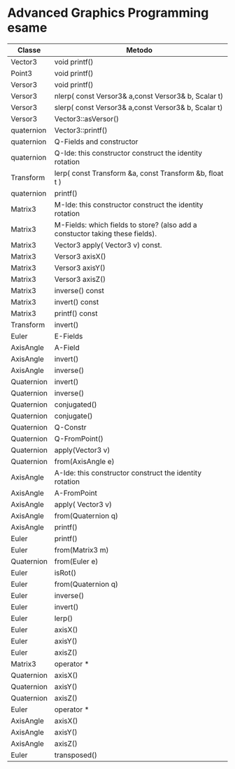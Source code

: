 # Advanced Graphics Programming esame


Classe | Metodo 
------------ | -------------
Vector3|void printf()
Point3|void printf()
Versor3|void printf()
Versor3|nlerp( const Versor3& a,const Versor3& b, Scalar t)
Versor3|slerp( const Versor3& a,const Versor3& b, Scalar t)
Versor3|Vector3::asVersor()
quaternion|Vector3::printf()
quaternion|Q-Fields and constructor
quaternion|Q-Ide: this constructor construct the identity rotation
Transform|lerp( const Transform &a, const Transform &b, float t )
quaternion|printf()
Matrix3|M-Ide: this constructor construct the identity rotation
Matrix3|M-Fields: which fields to store? (also add a constuctor taking these fields).
Matrix3|Vector3 apply( Vector3  v) const.
Matrix3|Versor3 axisX()
Matrix3|Versor3 axisY()
Matrix3|Versor3 axisZ()
Matrix3|inverse() const
Matrix3|invert() const
Matrix3|printf() const
Transform|invert() 
Euler|E-Fields
AxisAngle|A-Field
AxisAngle|invert()
AxisAngle|inverse()
Quaternion|invert()
Quaternion|inverse()
Quaternion|conjugated()
Quaternion|conjugate()
Quaternion|Q-Constr
Quaternion|Q-FromPoint()
Quaternion|apply(Vector3  v)
Quaternion|from(AxisAngle e)
AxisAngle|A-Ide: this constructor construct the identity rotation
AxisAngle|A-FromPoint
AxisAngle|apply( Vector3  v)
AxisAngle|from(Quaternion q)
AxisAngle|printf()
Euler|printf()
Euler|from(Matrix3 m)
Quaternion|from(Euler e)
Euler|isRot()
Euler|from(Quaternion q)
Euler|inverse()
Euler|invert()
Euler|lerp()
Euler|axisX()
Euler|axisY()
Euler|axisZ()
Matrix3|operator *
Quaternion|axisX()
Quaternion|axisY()
Quaternion|axisZ()
Euler|operator *
AxisAngle|axisX()
AxisAngle|axisY()
AxisAngle|axisZ()
Euler|transposed()